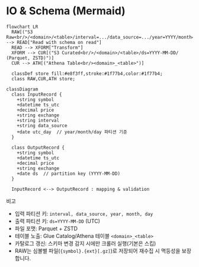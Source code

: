 # IO & Schema (Mermaid)

```mermaid
flowchart LR
  RAW[("S3 Raw<br/>/<domain>/<table>/interval=.../data_source=.../year=YYYY/month=MM/day=DD/")] --> READ["Read with schema on read"]
  READ --> XFORM["Transform"]
  XFORM --> CUR[("S3 Curated<br/>/<domain>/<table>/ds=YYYY-MM-DD/ (Parquet, ZSTD)")]
  CUR --> ATH[("Athena Table<br/><domain>_<table>")]

  classDef store fill:#e8f3ff,stroke:#1f77b4,color:#1f77b4;
  class RAW,CUR,ATH store;
```

```mermaid
classDiagram
  class InputRecord {
    +string symbol
    +datetime ts_utc
    +decimal price
    +string exchange
    +string interval
    +string data_source
    +date utc_day  // year/month/day 파티션 기준
  }

  class OutputRecord {
    +string symbol
    +datetime ts_utc
    +decimal price
    +string exchange
    +date ds  // partition key (YYYY-MM-DD)
  }

  InputRecord <--> OutputRecord : mapping & validation
```

비고

- 입력 파티션 키: `interval, data_source, year, month, day`
- 출력 파티션 키: `ds=YYYY-MM-DD` (UTC)
- 파일 포맷: Parquet + ZSTD
- 테이블 노출: Glue Catalog/Athena 테이블 `<domain>_<table>`
- 카탈로그 갱신: 스키마 변경 감지 시에만 크롤러 실행(기본은 스킵)
- RAW는 심볼별 파일(`{symbol}.{ext}[.gz]`)로 저장되어 재수집 시 멱등성을 보장합니다.
